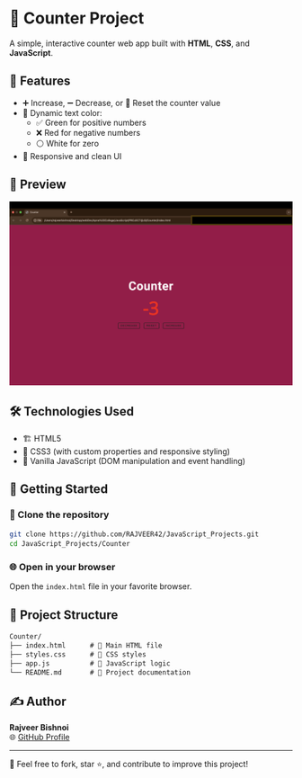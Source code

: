 # 🧮 Counter Project 

A simple, interactive counter web app built with **HTML**, **CSS**, and **JavaScript**.

## 🔧 Features

- ➕ Increase, ➖ Decrease, or 🔁 Reset the counter value
- 🎨 Dynamic text color:
  - ✅ Green for positive numbers
  - ❌ Red for negative numbers
  - ⚪ White for zero
- 📱 Responsive and clean UI

## 📸 Preview

![Counter Screenshot](photo.png)

## 🛠️ Technologies Used

- 🏗️ HTML5
- 🎨 CSS3 (with custom properties and responsive styling)
- 🧠 Vanilla JavaScript (DOM manipulation and event handling)

## 🚀 Getting Started

### 🧾 Clone the repository

```bash
git clone https://github.com/RAJVEER42/JavaScript_Projects.git
cd JavaScript_Projects/Counter
```

### 🌐 Open in your browser

Open the `index.html` file in your favorite browser.

## 📁 Project Structure

```
Counter/
├── index.html      # 📄 Main HTML file
├── styles.css      # 🎨 CSS styles
├── app.js          # 🧠 JavaScript logic
└── README.md       # 📘 Project documentation
```

## ✍️ Author

**Rajveer Bishnoi**  
🌐 [GitHub Profile](https://github.com/RAJVEER42)

---

🤝 Feel free to fork, star ⭐, and contribute to improve this project!
